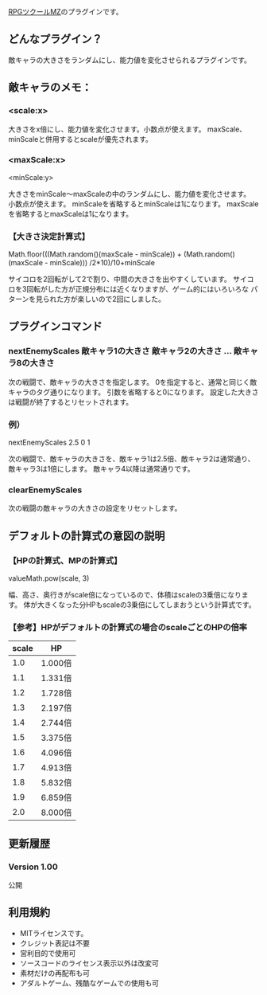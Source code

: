 ﻿

[RPGツクールMZ](https://tkool.jp/mz/)のプラグインです。


## どんなプラグイン？

敵キャラの大きさをランダムにし、能力値を変化させられるプラグインです。





## 敵キャラのメモ：

### &lt;scale:x&gt;

大きさをx倍にし、能力値を変化させます。小数点が使えます。
maxScale、minScaleと併用するとscaleが優先されます。

### &lt;maxScale:x&gt;<br>
&lt;minScale:y&gt;

大きさをminScale～maxScaleの中のランダムにし、能力値を変化させます。
小数点が使えます。
minScaleを省略するとminScaleは1になります。
maxScaleを省略するとmaxScaleは1になります。


### 【大きさ決定計算式】

Math.floor(((Math.random()(maxScale - minScale)) + (Math.random()(maxScale - minScale))) /2*10)/10+minScale

サイコロを2回転がして2で割り、中間の大きさを出やすくしています。
サイコロを3回転がした方が正規分布には近くなりますが、ゲーム的にはいろいろな
パターンを見られた方が楽しいので2回にしました。


## プラグインコマンド


### nextEnemyScales 敵キャラ1の大きさ 敵キャラ2の大きさ ... 敵キャラ8の大きさ

次の戦闘で、敵キャラの大きさを指定します。
0を指定すると、通常と同じく敵キャラのタグ通りになります。
引数を省略すると0になります。
設定した大きさは戦闘が終了するとリセットされます。


### 例）<br>
nextEnemyScales 2.5 0 1

次の戦闘で、敵キャラの大きさを、敵キャラ1は2.5倍、敵キャラ2は通常通り、
敵キャラ3は1倍にします。
敵キャラ4以降は通常通りです。


### clearEnemyScales

次の戦闘の敵キャラの大きさの設定をリセットします。


## デフォルトの計算式の意図の説明


### 【HPの計算式、MPの計算式】

valueMath.pow(scale, 3)

幅、高さ、奥行きがscale倍になっているので、体積はscaleの3乗倍になります。
体が大きくなった分HPもscaleの3乗倍にしてしまおうという計算式です。

### 【参考】HPがデフォルトの計算式の場合のscaleごとのHPの倍率

| scale | HP |
| ---- | ---- |
| 1.0 | 1.000倍 |
| 1.1 | 1.331倍 |
| 1.2 | 1.728倍 |
| 1.3 | 2.197倍 |
| 1.4 | 2.744倍 |
| 1.5 | 3.375倍 |
| 1.6 | 4.096倍 |
| 1.7 | 4.913倍 |
| 1.8 | 5.832倍 |
| 1.9 | 6.859倍 |
| 2.0 | 8.000倍 |


## 更新履歴


### Version 1.00

公開


## 利用規約


 + MITライセンスです。
 + クレジット表記は不要
 + 営利目的で使用可
 + ソースコードのライセンス表示以外は改変可
 + 素材だけの再配布も可
 + アダルトゲーム、残酷なゲームでの使用も可